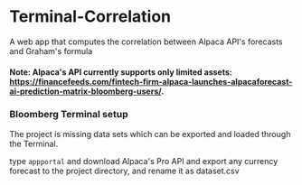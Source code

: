 # Terminal-Correlation
A web app that computes the correlation between Alpaca API's forecasts and Graham's formula 

#### Note: Alpaca's API currently supports only limited assets: https://financefeeds.com/fintech-firm-alpaca-launches-alpacaforecast-ai-prediction-matrix-bloomberg-users/.

### Bloomberg Terminal setup

The project is missing data sets which can be exported and loaded through the Terminal. 

type ```appportal``` and download Alpaca's Pro API and export any currency forecast to the project directory, and rename it as dataset.csv

